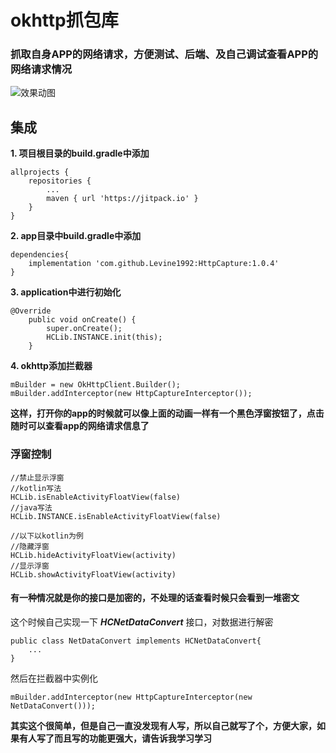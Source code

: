 # okhttp抓包库
### 抓取自身APP的网络请求，方便测试、后端、及自己调试查看APP的网络请求情况
![效果动图](https://images.gitee.com/uploads/images/2020/0615/211612_bd2bd9cf_1032805.gif "ezgif.com-gif-maker.gif")

## 集成
 **1. 项目根目录的build.gradle中添加**

```
allprojects {
    repositories {
        ...
        maven { url 'https://jitpack.io' }
    }
}
```
 **2. app目录中build.gradle中添加**

```
dependencies{
    implementation 'com.github.Levine1992:HttpCapture:1.0.4'
}
```

 **3. application中进行初始化**

```
@Override
    public void onCreate() {
        super.onCreate();
        HCLib.INSTANCE.init(this);
    }
```
 **4. okhttp添加拦截器**

```
mBuilder = new OkHttpClient.Builder();
mBuilder.addInterceptor(new HttpCaptureInterceptor());
```
 **这样，打开你的app的时候就可以像上面的动画一样有一个黑色浮窗按钮了，点击随时可以查看app的网络请求信息了**
### 浮窗控制
```
//禁止显示浮窗
//kotlin写法
HCLib.isEnableActivityFloatView(false)
//java写法
HCLib.INSTANCE.isEnableActivityFloatView(false)

//以下以kotlin为例
//隐藏浮窗
HCLib.hideActivityFloatView(activity)
//显示浮窗
HCLib.showActivityFloatView(activity)
```
#### 有一种情况就是你的接口是加密的，不处理的话查看时候只会看到一堆密文

这个时候自己实现一下 **_HCNetDataConvert_** 接口，对数据进行解密

```
public class NetDataConvert implements HCNetDataConvert{
    ...
}
```
然后在拦截器中实例化

```
mBuilder.addInterceptor(new HttpCaptureInterceptor(new NetDataConvert()));
```

 **其实这个很简单，但是自己一直没发现有人写，所以自己就写了个，方便大家，如果有人写了而且写的功能更强大，请告诉我学习学习**



